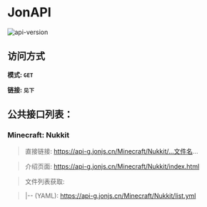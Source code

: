 # JonAPI

![api-version](https://img.shields.io/github/v/release/JonjsGithub/JonAPI.svg?style=for-the-badge&logo=appveyor)


## 访问方式

**模式: ```GET```**

**链接: ```见下```**

## 公共接口列表：

### Minecraft: Nukkit

> 直接链接: https://api-g.jonjs.cn/Minecraft/Nukkit/...文件名...

> 介绍页面: https://api-g.jonjs.cn/Minecraft/Nukkit/index.html

> 文件列表获取:

>   |-- (YAML): https://api-g.jonjs.cn/Minecraft/Nukkit/list.yml



